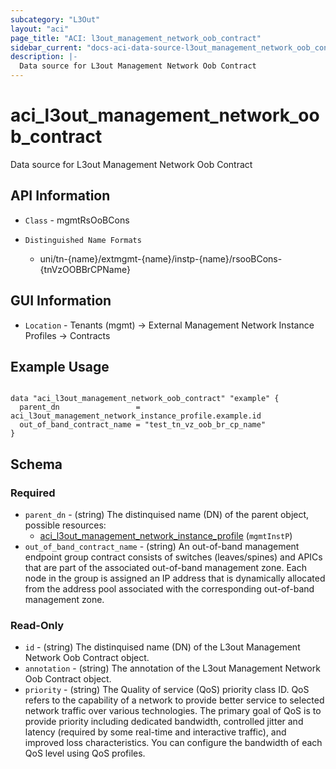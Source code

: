 ```yaml
---
subcategory: "L3Out"
layout: "aci"
page_title: "ACI: l3out_management_network_oob_contract"
sidebar_current: "docs-aci-data-source-l3out_management_network_oob_contract"
description: |-
  Data source for L3out Management Network Oob Contract
---
```


# aci_l3out_management_network_oob_contract #

Data source for L3out Management Network Oob Contract

## API Information ##

* `Class` - mgmtRsOoBCons

* `Distinguished Name Formats`
  - uni/tn-{name}/extmgmt-{name}/instp-{name}/rsooBCons-{tnVzOOBBrCPName}

## GUI Information ##

* `Location` - Tenants (mgmt) -> External Management Network Instance Profiles -> Contracts

## Example Usage ##

```hcl

data "aci_l3out_management_network_oob_contract" "example" {
  parent_dn                 = aci_l3out_management_network_instance_profile.example.id
  out_of_band_contract_name = "test_tn_vz_oob_br_cp_name"
}

```

## Schema

### Required

* `parent_dn` - (string) The distinquised name (DN) of the parent object, possible resources:
  - [aci_l3out_management_network_instance_profile](https://registry.terraform.io/providers/CiscoDevNet/aci/latest/docs/resources/l3out_management_network_instance_profile) (`mgmtInstP`)
* `out_of_band_contract_name` - (string) An out-of-band management endpoint group contract consists of switches (leaves/spines) and APICs that are part of the associated out-of-band management zone. Each node in the group is assigned an IP address that is dynamically allocated from the address pool associated with the corresponding out-of-band management zone.

### Read-Only

* `id` - (string) The distinquised name (DN) of the L3out Management Network Oob Contract object.
* `annotation` - (string) The annotation of the L3out Management Network Oob Contract object.
* `priority` - (string) The Quality of service (QoS) priority class ID. QoS refers to the capability of a network to provide better service to selected network traffic over various technologies. The primary goal of QoS is to provide priority including dedicated bandwidth, controlled jitter and latency (required by some real-time and interactive traffic), and improved loss characteristics. You can configure the bandwidth of each QoS level using QoS profiles.
